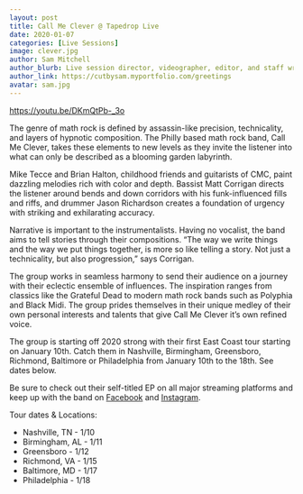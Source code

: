 ```yaml
---
layout: post
title: Call Me Clever @ Tapedrop Live
date: 2020-01-07
categories: [Live Sessions]
image: clever.jpg
author: Sam Mitchell
author_blurb: Live session director, videographer, editor, and staff writer for Tapedrop since 2019
author_link: https://cutbysam.myportfolio.com/greetings
avatar: sam.jpg
---
```


https://youtu.be/DKmQtPb-_3o

The genre of math rock is defined by assassin-like precision, technicality, and layers of hypnotic composition. The Philly based math rock band, Call Me Clever, takes these elements to new levels as they invite the listener into what can only be described as a blooming garden labyrinth.

Mike Tecce and Brian Halton, childhood friends and guitarists of CMC, paint dazzling melodies rich with color and depth. Bassist Matt Corrigan directs the listener around bends and down corridors with his funk-influenced fills and riffs, and drummer Jason Richardson creates a foundation of urgency with striking and exhilarating accuracy.

Narrative is important to the instrumentalists. Having no vocalist, the band aims to tell stories through their compositions. “The way we write things and the way we put things together, is more so like telling a story. Not just a technicality, but also progression,” says Corrigan.

The group works in seamless harmony to send their audience on a journey with their eclectic ensemble of influences. The inspiration ranges from classics like the Grateful Dead to modern math rock bands such as Polyphia and Black Midi. The group prides themselves in their unique medley of their own personal interests and talents that give Call Me Clever it’s own refined voice.

The group is starting off 2020 strong with their first East Coast tour starting on January 10th. Catch them in Nashville, Birmingham, Greensboro, Richmond, Baltimore or Philadelphia from January 10th to the 18th. See dates below.

Be sure to check out their self-titled EP on all major streaming platforms and keep up with the band on [Facebook](https://www.facebook.com/Call.Me.Clever.Band/) and [Instagram](https://www.facebook.com/Call.Me.Clever.Band/).

Tour dates & Locations:

- Nashville, TN - 1/10
- Birmingham, AL - 1/11
- Greensboro - 1/12
- Richmond, VA - 1/15
- Baltimore, MD - 1/17
- Philadelphia - 1/18

